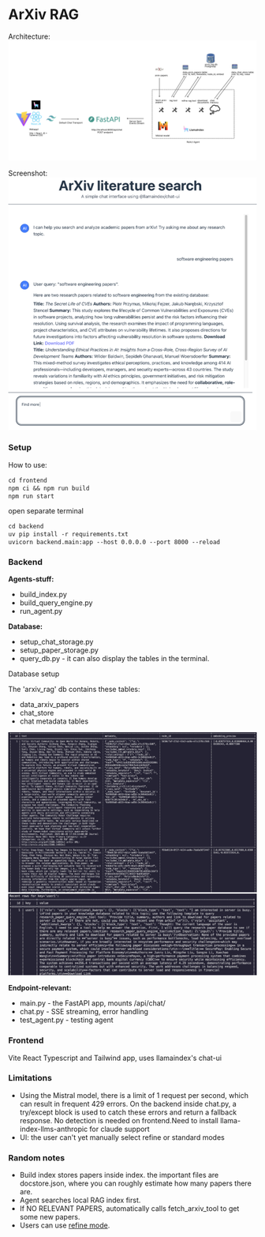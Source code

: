# ArXiv RAG

Architecture:
![](architecture.png)

Screenshot:
![](example.png)

### Setup

How to use:
```
cd frontend
npm ci && npm run build
npm run start
```

open separate terminal
```
cd backend
uv pip install -r requirements.txt
uvicorn backend.main:app --host 0.0.0.0 --port 8000 --reload
```

### Backend
**Agents-stuff:**
- build_index.py
- build_query_engine.py 
- run_agent.py

**Database:**
- setup_chat_storage.py
- setup_paper_storage.py
- query_db.py - it can also display the tables in the terminal.

Database setup

The 'arxiv_rag' db contains these tables:
- data_arxiv_papers
- chat_store 
- chat metadata tables

![](papers.png)
![](chatstore.png)

**Endpoint-relevant:**
- main.py - the FastAPI app, mounts /api/chat/
- chat.py - SSE streaming, error handling
- test_agent.py - testing agent

### Frontend
Vite React Typescript and Tailwind app, uses llamaindex's chat-ui


### Limitations
- Using the Mistral model, there is a limit of 1 request per second, which can result in frequent 429 errors. On the backend inside chat.py, a try/except block is used to catch these errors and return a fallback response. No detection is needed on frontend.Need to install llama-index-llms-anthropic for claude support
- UI: the user can't yet manually select refine or standard modes


### Random notes
- Build index stores papers inside index. the important files are docstore.json, where you can roughly estimate how many papers there are.
- Agent searches local RAG index first.
- If NO RELEVANT PAPERS, automatically calls fetch_arxiv_tool to get some new papers. 
- Users can use [refine mode](https://docs.llamaindex.ai/en/stable/module_guides/deploying/query_engine/response_modes/).